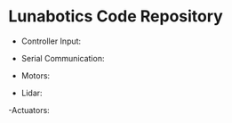 # Lunabotics Code Repository

- Controller Input:

- Serial Communication:

- Motors:

- Lidar:

-Actuators:
